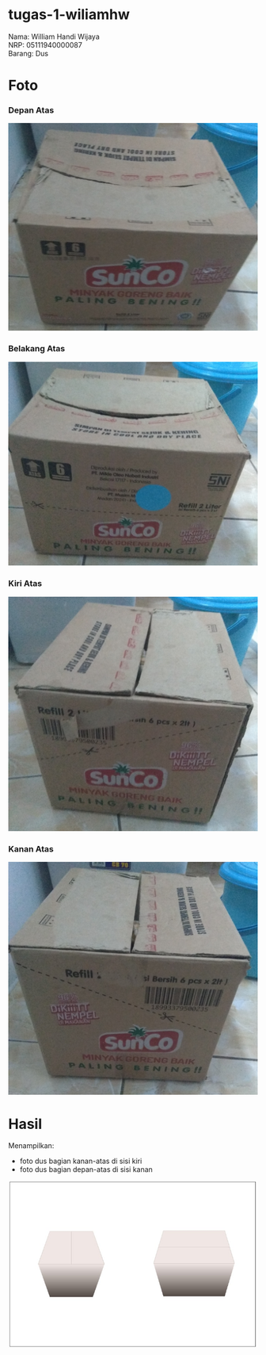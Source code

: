 # tugas-1-wiliamhw
Nama: William Handi Wijaya  
NRP: 05111940000087  
Barang: Dus  

# Foto
### Depan Atas
![depan](img/depan.jpg)

### Belakang Atas
![belakang](img/belakang.jpg)

### Kiri Atas
![kiri](img/kiri.jpg)

### Kanan Atas
![kanan](img/kanan.jpg)

# Hasil
Menampilkan:  
* foto dus bagian kanan-atas di sisi kiri  
* foto dus bagian depan-atas di sisi kanan  

![depan](img/hasil.jpg)
